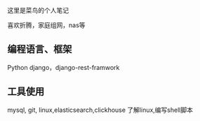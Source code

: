 这里是菜鸟的个人笔记


喜欢折腾，家庭组网，nas等


## 编程语言、框架

Python
django，django-rest-framwork

## 工具使用

mysql, git, linux,elasticsearch,clickhouse
了解linux,编写shell脚本
